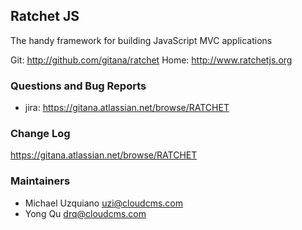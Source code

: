 ## Ratchet JS ##
The handy framework for building JavaScript MVC applications

Git: http://github.com/gitana/ratchet
Home: http://www.ratchetjs.org

### Questions and Bug Reports
 * jira: https://gitana.atlassian.net/browse/RATCHET

### Change Log ##

https://gitana.atlassian.net/browse/RATCHET

### Maintainers
* Michael Uzquiano     uzi@cloudcms.com
* Yong Qu     drq@cloudcms.com
